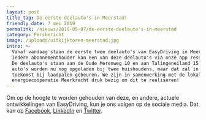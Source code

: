 ```yaml
---
layout: post
title_tag: De eerste deelauto's in Meerstad!
friendly_date: 7 mei 2019
permalink: /nieuws/2019-05-07/de-eerste-deelauto's-in-meerstad
category: Persbericht
image: /uploads/uitkijktoren-meerstad.jpg
intro: >-
  Vanaf vandaag staan de eerste twee deelauto's van EasyDriving in Meerstad!
  Iedere abonnementhouder kan een van deze deelauto's via onze app reserveren.
  De deelauto's staan aan de Oude Merenweg 10 en aan Talingeneiland 15. De
  auto's worden nu nog opgeladen bij twee huishoudens, maar dat zal in de
  toekomst bij laadpalen gebeuren. We zijn in samenwerking met de lokale
  energiecoöperatie Meerkracht druk bezig om dit te realiseren!
---
```

Om op de hoogte te worden gehouden van deze, en andere, actuele ontwikkelingen van EasyDriving, kun je ons volgen op de sociale media. Dat kan op [Facebook](https://www.facebook.com/EasyDrivingNL/), [LinkedIn](https://www.linkedin.com/company/easy-drivingeu/) en [Twitter](https://twitter.com/EasyDrivingNL).
